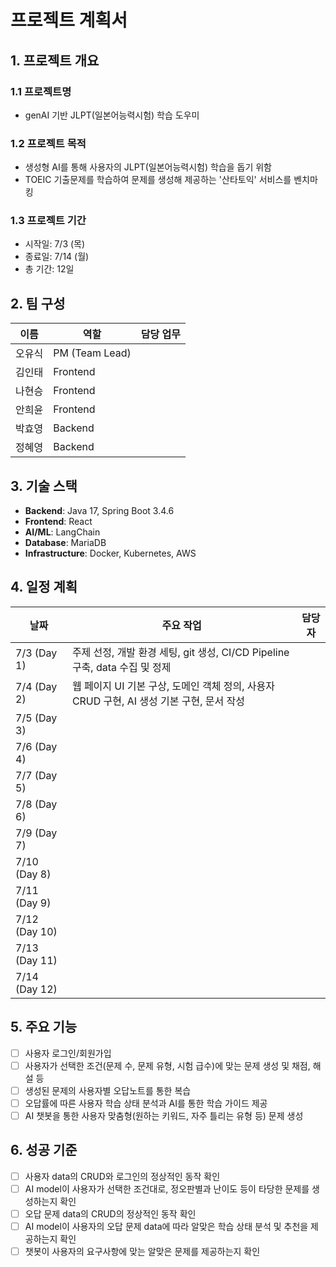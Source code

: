 # 프로젝트 계획서

## 1. 프로젝트 개요

### 1.1 프로젝트명

- genAI 기반 JLPT(일본어능력시험) 학습 도우미

### 1.2 프로젝트 목적

- 생성형 AI를 통해 사용자의 JLPT(일본어능력시험) 학습을 돕기 위함
- TOEIC 기출문제를 학습하여 문제를 생성해 제공하는 '산타토익' 서비스를 벤치마킹

### 1.3 프로젝트 기간

- 시작일: 7/3 (목)
- 종료일: 7/14 (월)
- 총 기간: 12일

## 2. 팀 구성

| 이름   | 역할           | 담당 업무 |
| ------ | -------------- | --------- |
| 오유식 | PM (Team Lead) |           |
| 김인태 | Frontend       |           |
| 나현승 | Frontend       |           |
| 안희윤 | Frontend       |           |
| 박효영 | Backend        |           |
| 정혜영 | Backend        |           |

## 3. 기술 스택

- **Backend**: Java 17, Spring Boot 3.4.6
- **Frontend**: React
- **AI/ML**: LangChain
- **Database**: MariaDB
- **Infrastructure**: Docker, Kubernetes, AWS

## 4. 일정 계획

| 날짜          | 주요 작업                                                                                | 담당자 |
| ------------- | ---------------------------------------------------------------------------------------- | ------ |
| 7/3 (Day 1)   | 주제 선정, 개발 환경 세팅, git 생성, CI/CD Pipeline 구축, data 수집 및 정제              |        |
| 7/4 (Day 2)   | 웹 페이지 UI 기본 구상, 도메인 객체 정의, 사용자 CRUD 구현, AI 생성 기본 구현, 문서 작성 |        |
| 7/5 (Day 3)   |                                                                                          |        |
| 7/6 (Day 4)   |                                                                                          |        |
| 7/7 (Day 5)   |                                                                                          |        |
| 7/8 (Day 6)   |                                                                                          |        |
| 7/9 (Day 7)   |                                                                                          |        |
| 7/10 (Day 8)  |                                                                                          |        |
| 7/11 (Day 9)  |                                                                                          |        |
| 7/12 (Day 10) |                                                                                          |        |
| 7/13 (Day 11) |                                                                                          |        |
| 7/14 (Day 12) |                                                                                          |        |

## 5. 주요 기능

- [ ] 사용자 로그인/회원가입
- [ ] 사용자가 선택한 조건(문제 수, 문제 유형, 시험 급수)에 맞는 문제 생성 및 채점, 해설 등
- [ ] 생성된 문제의 사용자별 오답노트를 통한 복습
- [ ] 오답률에 따른 사용자 학습 상태 분석과 AI를 통한 학습 가이드 제공
- [ ] AI 챗봇을 통한 사용자 맞춤형(원하는 키워드, 자주 틀리는 유형 등) 문제 생성

## 6. 성공 기준

- [ ] 사용자 data의 CRUD와 로그인의 정상적인 동작 확인
- [ ] AI model이 사용자가 선택한 조건대로, 정오판별과 난이도 등이 타당한 문제를 생성하는지 확인
- [ ] 오답 문제 data의 CRUD의 정상적인 동작 확인
- [ ] AI model이 사용자의 오답 문제 data에 따라 알맞은 학습 상태 분석 및 추천을 제공하는지 확인
- [ ] 챗봇이 사용자의 요구사항에 맞는 알맞은 문제를 제공하는지 확인
